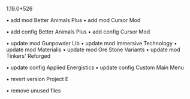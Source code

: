 1.19.0+526

• add mod Better Animals Plus
• add mod Cursor Mod

• add config Better Animals Plus
• add config Cursor Mod

• update mod Gunpowder Lib
• update mod Immersive Technology
• update mod Materialis
• update mod Ore Stone Variants
• update mod Tinkers' Reforged

• update config Applied Energistics
• update config Custom Main Menu

• revert version Project E

• remove unused files